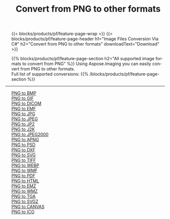 ﻿---
title: Convert from PNG to other formats 
weight: 3920
url: /java/conversion/from/png 
lang: en
langdirlevel: 2
locales: zh-hans,ja,it,ru,de,es,fr,nl,id,lt,pl,pt,vi,tr,ko,zh-hant,ar,hi,th,sv,cs,uk,he
description: Using Aspose.Imaging you can easily convert from PNG to other formats
---

{{< blocks/products/pf/feature-page-wrap >}}
{{< blocks/products/pf/feature-page-header h1="Image Files Conversion Via C#" h2="Convert from PNG to other formats" downloadText="Download" >}}


{{% blocks/products/pf/feature-page-section  h2="All supported image formats to convert from PNG" %}}
Using Aspose.Imaging you can easily convert from PNG to other formats.
<br/>
Full list of supported conversions:
{{% /blocks/products/pf/feature-page-section %}}
<div class="container-fluid productfamilypage bg-gray">
    <div class="convertypes bg-gray agp-content section">
        <div class="container">
		<hr style="margin-left:-20px;"/>
		<div class="row other-converters">
		    <div class='col-md-2 other-converter remove-lp remove-rp'><a href="/imaging/java/conversion/png-to-bmp" >PNG to BMP</a></div><div class='col-md-2 other-converter remove-lp remove-rp'><a href="/imaging/java/conversion/png-to-gif" >PNG to GIF</a></div><div class='col-md-2 other-converter remove-lp remove-rp'><a href="/imaging/java/conversion/png-to-dicom" >PNG to DICOM</a></div><div class='col-md-2 other-converter remove-lp remove-rp'><a href="/imaging/java/conversion/png-to-emf" >PNG to EMF</a></div><div class='col-md-2 other-converter remove-lp remove-rp'><a href="/imaging/java/conversion/png-to-jpg" >PNG to JPG</a></div><div class='col-md-2 other-converter remove-lp remove-rp'><a href="/imaging/java/conversion/png-to-jpeg" >PNG to JPEG</a></div><div class='col-md-2 other-converter remove-lp remove-rp'><a href="/imaging/java/conversion/png-to-jp2" >PNG to JP2</a></div><div class='col-md-2 other-converter remove-lp remove-rp'><a href="/imaging/java/conversion/png-to-j2k" >PNG to J2K</a></div><div class='col-md-2 other-converter remove-lp remove-rp'><a href="/imaging/java/conversion/png-to-jpeg2000" >PNG to JPEG2000</a></div><div class='col-md-2 other-converter remove-lp remove-rp'><a href="/imaging/java/conversion/png-to-apng" >PNG to APNG</a></div><div class='col-md-2 other-converter remove-lp remove-rp'><a href="/imaging/java/conversion/png-to-psd" >PNG to PSD</a></div><div class='col-md-2 other-converter remove-lp remove-rp'><a href="/imaging/java/conversion/png-to-dxf" >PNG to DXF</a></div><div class='col-md-2 other-converter remove-lp remove-rp'><a href="/imaging/java/conversion/png-to-svg" >PNG to SVG</a></div><div class='col-md-2 other-converter remove-lp remove-rp'><a href="/imaging/java/conversion/png-to-tiff" >PNG to TIFF</a></div><div class='col-md-2 other-converter remove-lp remove-rp'><a href="/imaging/java/conversion/png-to-webp" >PNG to WEBP</a></div><div class='col-md-2 other-converter remove-lp remove-rp'><a href="/imaging/java/conversion/png-to-wmf" >PNG to WMF</a></div><div class='col-md-2 other-converter remove-lp remove-rp'><a href="/imaging/java/conversion/png-to-pdf" >PNG to PDF</a></div><div class='col-md-2 other-converter remove-lp remove-rp'><a href="/imaging/java/conversion/png-to-html" >PNG to HTML</a></div><div class='col-md-2 other-converter remove-lp remove-rp'><a href="/imaging/java/conversion/png-to-emz" >PNG to EMZ</a></div><div class='col-md-2 other-converter remove-lp remove-rp'><a href="/imaging/java/conversion/png-to-wmz" >PNG to WMZ</a></div><div class='col-md-2 other-converter remove-lp remove-rp'><a href="/imaging/java/conversion/png-to-tga" >PNG to TGA</a></div><div class='col-md-2 other-converter remove-lp remove-rp'><a href="/imaging/java/conversion/png-to-svgz" >PNG to SVGZ</a></div><div class='col-md-2 other-converter remove-lp remove-rp'><a href="/imaging/java/conversion/png-to-canvas" >PNG to CANVAS</a></div><div class='col-md-2 other-converter remove-lp remove-rp'><a href="/imaging/java/conversion/png-to-ico" >PNG to ICO</a></div>
                </div>
        </div>
    </div>
</div>
<br/>

